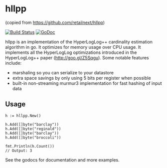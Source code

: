 # hllpp
(copied from https://github.com/retailnext/hllpp)
 
[![Build Status](https://travis-ci.org/retailnext/hllpp.svg)](https://travis-ci.org/retailnext/hllpp) [![GoDoc](https://godoc.org/github.com/retailnext/hllpp?status.svg)](https://godoc.org/github.com/retailnext/hllpp)

hllpp is an implementation of the HyperLogLog++ cardinality estimation algorithm in go. It optimizes for memory usage over CPU usage. It implements all the HyperLogLog optimizations introduced in the HyperLogLog++ paper (http://goo.gl/Z5Sqgu). Some notable features include:

* marshaling so you can serialize to your datastore
* extra space savings by only using 5 bits per register when possible
* built-in non-streaming murmur3 implementation for fast hashing of input data

## Usage

    h := hllpp.New()

    h.Add([]byte("barclay"))
    h.Add([]byte("reginald"))
    h.Add([]byte("barclay"))
    h.Add([]byte("broccoli"))

    fmt.Println(h.Count())
    // Output: 3

See the godocs for documentation and more examples.
